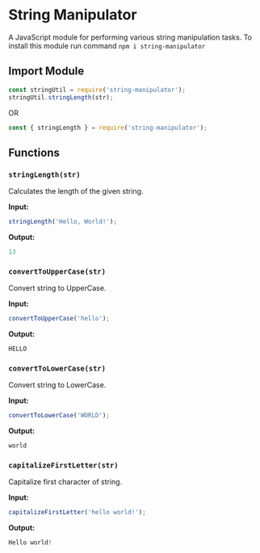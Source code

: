 # String Manipulator

A JavaScript module for performing various string manipulation tasks.
To install this module run command `npm i string-manipulator`

## Import Module
```javascript
const stringUtil = require('string-manipulator');
stringUtil.stringLength(str);
```

OR

```javascript
const { stringLength } = require('string-manipulator');
```

## Functions

### `stringLength(str)`

Calculates the length of the given string.

**Input:**
```javascript
stringLength('Hello, World!');
```

**Output:**
```javascript
13
```

### `convertToUpperCase(str)`

Convert string to UpperCase.

**Input:**
```javascript
convertToUpperCase('hello');
```

**Output:**
```javascript
HELLO
```

### `convertToLowerCase(str)`

Convert string to LowerCase.

**Input:**
```javascript
convertToLowerCase('WORLD');
```

**Output:**
```javascript
world
```

### `capitalizeFirstLetter(str)`

Capitalize first character of string.

**Input:**
```javascript
capitalizeFirstLetter('hello world!');
```

**Output:**
```javascript
Hello world!
```